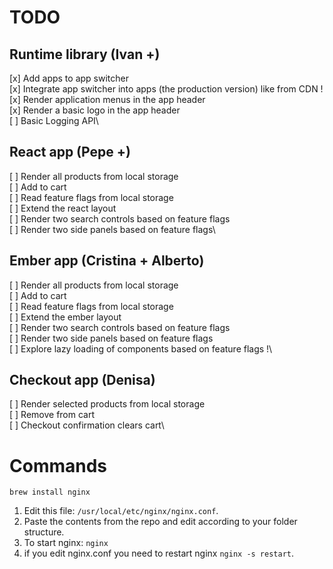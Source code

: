 # TODO 

## Runtime library (Ivan +)

[x] Add apps to app switcher\
[x] Integrate app switcher into apps (the production version) like from CDN !\
	[x] Render application menus in the app header\
	[x] Render a basic logo in the app header\
[ ] Basic Logging API\

## React app (Pepe +)

[ ] Render all products from local storage\
[ ] Add to cart\
[ ] Read feature flags from local storage\
[ ] Extend the react layout\
[ ] Render two search controls based on feature flags\
[ ] Render two side panels based on feature flags\

## Ember app (Cristina + Alberto)

[ ] Render all products from local storage\
[ ] Add to cart\
[ ] Read feature flags from local storage\
[ ] Extend the ember layout\
[ ] Render two search controls based on feature flags\
[ ] Render two side panels based on feature flags\
[ ] Explore lazy loading of components based on feature flags !\

## Checkout app (Denisa)

[ ] Render selected products from local storage\
[ ] Remove from cart\
[ ] Checkout confirmation clears cart\

# Commands

`brew install nginx`

1. Edit this file: `/usr/local/etc/nginx/nginx.conf`.
1. Paste the contents from the repo and edit according to your folder structure.
1. To start nginx: `nginx`
1. if you edit nginx.conf you need to restart nginx `nginx -s restart`.

